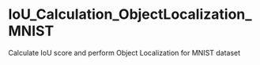 # IoU_Calculation_ObjectLocalization_MNIST
Calculate IoU score and perform Object Localization for MNIST dataset
